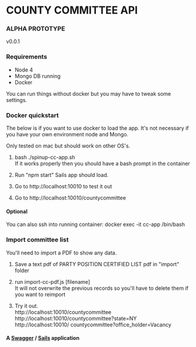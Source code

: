 
# COUNTY COMMITTEE API

### ALPHA PROTOTYPE 
v0.0.1 

### Requirements  
- Node 4  
- Mongo DB running  
- Docker  

You can run things without docker but you may have to tweak some settings.


### Docker quickstart
The below is if you want to use docker to load the app. It's not necessary if you have your own environment node and Mongo.

Only tested on mac but should work on other OS's.

1. bash ./spinup-cc-app.sh  
If it works properly then you should have a bash prompt in the container

2. Run "npm start"
Sails app should load. 

3. Go to http://localhost:10010 to test it out

4. Go to http://localhost:10010/countycommittee

#### Optional
You can also ssh into running container:
docker exec -it cc-app /bin/bash
 

###  Import committee list 
You'll need to import a PDF to show any data.

1. Save a text pdf of PARTY POSITION CERTIFIED LIST pdf in "import" folder

2. run import-cc-pdf.js [filename]  
It will not overwrite the previous records so you'll have to delete them if you want to reimport

3. Try it out.   
http://localhost:10010/countycommittee  
http://localhost:10010/countycommittee?state=NY  
http://localhost:10010/  countycommittee?office_holder=Vacancy  

#### A [Swagger](https://www.npmjs.com/package/swagger) / [Sails](http://sailsjs.org) application 

